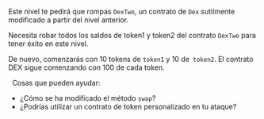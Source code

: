 Este nivel te pedirá que rompas `DexTwo`, un contrato de `Dex` sutilmente modificado a partir del nivel anterior.

Necesita robar todos los saldos de token1 y token2 del contrato `DexTwo` para tener éxito en este nivel.

De nuevo, comenzarás con 10 tokens de `token1` y 10 de` token2`. El contrato DEX sigue comenzando con 100 de cada token.

&nbsp;
Cosas que pueden ayudar:
* ¿Cómo se ha modificado el método `swap`?
* ¿Podrías utilizar un contrato de token personalizado en tu ataque?